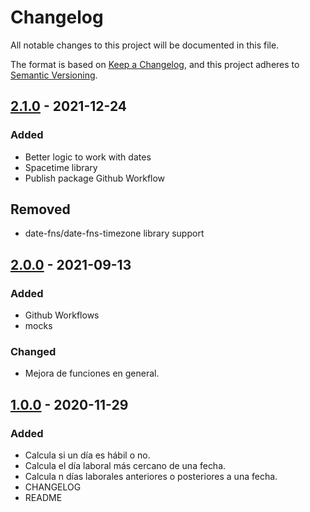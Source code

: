 # Changelog

All notable changes to this project will be documented in this file.

The format is based on [Keep a Changelog](https://keepachangelog.com/en/1.0.0/),
and this project adheres to [Semantic Versioning](https://semver.org/spec/v2.0.0.html).

## [2.1.0] - 2021-12-24

### Added

- Better logic to work with dates
- Spacetime library
- Publish package Github Workflow

## Removed

- date-fns/date-fns-timezone library support

## [2.0.0] - 2021-09-13

### Added

- Github Workflows
- mocks

### Changed

- Mejora de funciones en general.

## [1.0.0] - 2020-11-29

### Added

- Calcula si un día es hábil o no.
- Calcula el día laboral más cercano de una fecha.
- Calcula n días laborales anteriores o posteriores a una fecha.
- CHANGELOG
- README

[2.1.0]: https://github.com/Storage-Availability-Solutions/colombia-holidays-tool/compare/v2.1.0...v2.0.0
[2.0.0]: https://github.com/Storage-Availability-Solutions/colombia-holidays-tool/compare/v2.0.0...v1.0.0
[1.0.0]: https://github.com/Storage-Availability-Solutions/colombia-holidays-tool/releases/tag/v1.0.0
